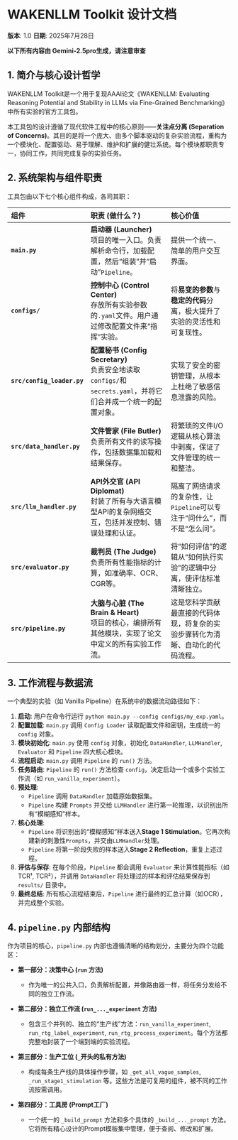 # WAKENLLM Toolkit 设计文档

**版本**: 1.0
**日期**: 2025年7月28日

**以下所有内容由 Gemini-2.5pro生成，请注意审查**

## 1. 简介与核心设计哲学

WAKENLLM Toolkit是一个用于复现AAAI论文《WAKENLLM: Evaluating Reasoning Potential and Stability in LLMs via Fine-Grained Benchmarking》中所有实验的官方工具包。

本工具包的设计遵循了现代软件工程中的核心原则——**关注点分离 (Separation of Concerns)**。其目的是将一个庞大、由多个脚本驱动的复杂实验流程，重构为一个模块化、配置驱动、易于理解、维护和扩展的健壮系统。每个模块都职责专一，协同工作，共同完成复杂的实验任务。

## 2. 系统架构与组件职责

工具包由以下七个核心组件构成，各司其职：

| 组件 | 职责 (做什么？) | 核心价值 |
| :--- | :--- | :--- |
| **`main.py`** | **启动器 (Launcher)**<br>项目的唯一入口。负责解析命令行，加载配置，然后“组装”并“启动”`Pipeline`。 | 提供一个统一、简单的用户交互界面。 |
| **`configs/`** | **控制中心 (Control Center)**<br>存放所有实验参数的`.yaml`文件。用户通过修改配置文件来“指挥”实验。 | 将**易变的参数**与**稳定的代码**分离，极大提升了实验的灵活性和可复现性。 |
| **`src/config_loader.py`** | **配置秘书 (Config Secretary)**<br>负责安全地读取`configs/`和`secrets.yaml`，并将它们合并成一个统一的配置对象。 | 实现了安全的密钥管理，从根本上杜绝了敏感信息泄露的风险。 |
| **`src/data_handler.py`** | **文件管家 (File Butler)**<br>负责所有文件的读写操作，包括数据集加载和结果保存。 | 将繁琐的文件I/O逻辑从核心算法中剥离，保证了文件管理的统一和整洁。 |
| **`src/llm_handler.py`** | **API外交官 (API Diplomat)**<br>封装了所有与大语言模型API的复杂网络交互，包括并发控制、错误处理和认证。 | 隔离了网络请求的复杂性，让`Pipeline`可以专注于“问什么”，而不是“怎么问”。 |
| **`src/evaluator.py`** | **裁判员 (The Judge)**<br>负责所有性能指标的计算，如准确率、OCR、CGR等。 | 将“如何评估”的逻辑从“如何执行实验”的逻辑中分离，使评估标准清晰独立。 |
| **`src/pipeline.py`** | **大脑与心脏 (The Brain & Heart)**<br>项目的核心，编排所有其他模块，实现了论文中定义的所有实验工作流。 | 这是您科学贡献最直接的代码体现，将复杂的实验步骤转化为清晰、自动化的代码流程。 |

## 3. 工作流程与数据流

一个典型的实验（如 Vanilla Pipeline）在系统中的数据流动路径如下：

1.  **启动**: 用户在命令行运行 `python main.py --config configs/my_exp.yaml`。
2.  **配置加载**: `main.py` 调用 `Config Loader` 读取配置文件和密钥，生成统一的 `config` 对象。
3.  **模块初始化**: `main.py` 使用 `config` 对象，初始化 `DataHandler`, `LLMHandler`, `Evaluator` 和 `Pipeline` 四大核心模块。
4.  **流程启动**: `main.py` 调用 `Pipeline` 的 `run()` 方法。
5.  **任务路由**: `Pipeline` 的 `run()` 方法检查 `config`，决定启动一个或多个实验工作流（如 `run_vanilla_experiment`）。
6.  **预处理**:
    * `Pipeline` 调用 `DataHandler` 加载原始数据集。
    * `Pipeline` 构建 `Prompts` 并交给 `LLMHandler` 进行第一轮推理，以识别出所有“模糊感知”样本。
7.  **核心处理**:
    * `Pipeline` 将识别出的“模糊感知”样本送入**Stage 1 Stimulation**。它再次构建新的刺激性`Prompts`，并交由`LLMHandler`处理。
    * `Pipeline` 将第一阶段失败的样本送入**Stage 2 Reflection**，重复上述过程。
8.  **评估与保存**: 在每个阶段，`Pipeline` 都会调用 `Evaluator` 来计算性能指标（如TCR¹, TCR²），并调用 `DataHandler` 将处理过的样本和评估结果保存到 `results/` 目录中。
9.  **最终总结**: 所有核心流程结束后，`Pipeline` 进行最终的汇总计算（如OCR），并完成整个实验。

## 4. `pipeline.py` 内部结构

作为项目的核心，`pipeline.py` 内部也遵循清晰的结构划分，主要分为四个功能区：

* **第一部分：决策中心 (`run` 方法)**
    * 作为唯一的公共入口，负责解析配置，并像路由器一样，将任务分发给不同的独立工作流。

* **第二部分：独立工作流 (`run_..._experiment` 方法)**
    * 包含三个并列的、独立的“生产线”方法：`run_vanilla_experiment`, `run_rtg_label_experiment`, `run_rtg_process_experiment`。每个方法都完整地封装了一个端到端的实验流程。

* **第三部分：生产工位 (`_`开头的私有方法)**
    * 构成每条生产线的具体操作步骤，如 `_get_all_vague_samples`, `_run_stage1_stimulation` 等。这些方法是可复用的组件，被不同的工作流按需调用。

* **第四部分：工具房 (Prompt工厂)**
    * 一个统一的 `_build_prompt` 方法和多个具体的 `_build_..._prompt` 方法。它将所有精心设计的Prompt模板集中管理，便于查阅、修改和扩展。
